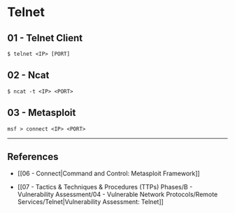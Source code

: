 # Telnet

## 01 - Telnet Client

```
$ telnet <IP> [PORT]
```

## 02 - Ncat

```
$ ncat -t <IP> <PORT>
```

## 03 - Metasploit

```
msf > connect <IP> <PORT>
```

---
## References

- [[06 - Connect|Command and Control: Metasploit Framework]]

 - [[07 - Tactics & Techniques & Procedures (TTPs) Phases/B - Vulnerability Assessment/04 - Vulnerable Network Protocols/Remote Services/Telnet|Vulnerability Assessment: Telnet]]